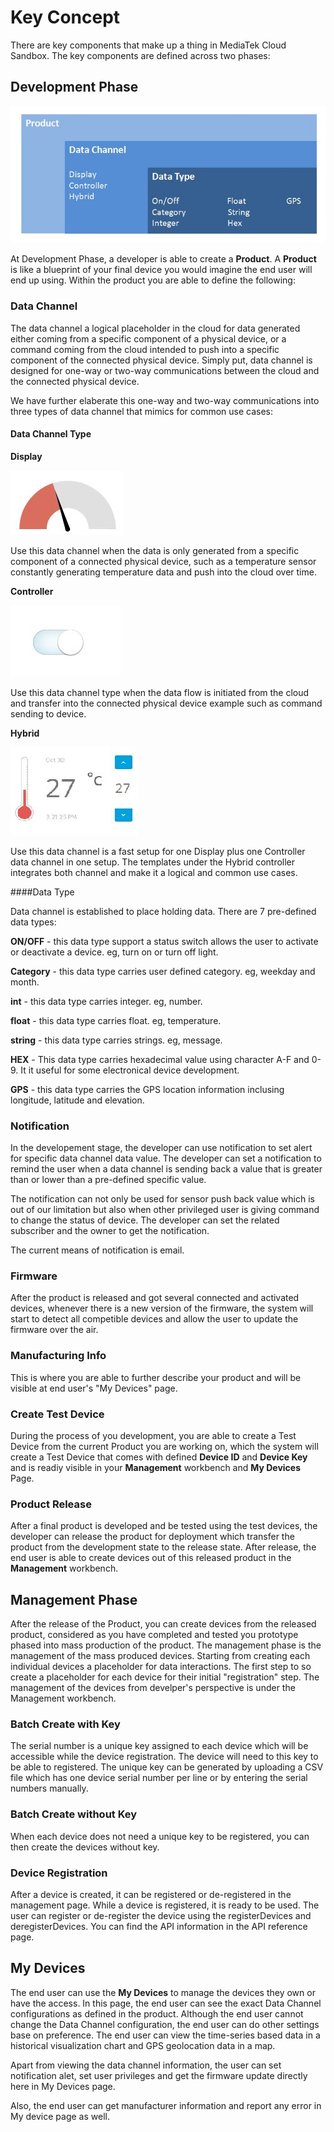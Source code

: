 # Key Concept

There are key components that make up a thing in MediaTek Cloud Sandbox. The key components are defined across two phases:

## Development Phase

![](https://raw.githubusercontent.com/Mediatek-Cloud/MCS/master/graphics/product-structure.JPG)

At Development Phase, a developer is able to create a **Product**.
A **Product** is like a blueprint of your final device you would imagine the end user will end up using. Within the product you are able to define the following:

### Data Channel

The data channel a logical placeholder in the cloud for data generated either coming from a specific component of a physical device, or a command coming from the cloud intended to push into a specific component of the connected physical device. Simply put, data channel is designed for one-way or two-way communications between the cloud and the connected physical device.

We have further elaberate this one-way and two-way communications into three types of data channel that mimics for common use cases:

#### Data Channel Type


**Display**

![](https://raw.githubusercontent.com/Mediatek-Cloud/MCS/master/graphics/datachannel_type_display.JPG)

Use this data channel when the data is only generated from a specific component of a connected physical device, such as a temperature sensor constantly generating temperature data and push into the cloud over time.


**Controller**

![](https://raw.githubusercontent.com/Mediatek-Cloud/MCS/master/graphics/datachannel_type_controller.JPG)

Use this data channel type when the data flow is initiated from the cloud and transfer into the connected physical device example such as command sending to device.


**Hybrid**

![](https://raw.githubusercontent.com/Mediatek-Cloud/MCS/master/graphics/datachannel_type_hybrid.JPG)

Use this data channel is a fast setup for one Display plus one Controller data channel in one setup. The templates under the Hybrid controller integrates both channel and make it a logical and common use cases.


####Data Type

Data channel is established to place holding data.
There are 7 pre-defined data types:

**ON/OFF** - this data type support a status switch allows the user to activate or deactivate a device. eg, turn on or turn off light.

**Category** - this data type carries user defined category. eg, weekday and month.

**int** - this data type carries integer. eg, number.

**float** - this data type carries float. eg, temperature.

**string** - this data type carries strings. eg, message.

**HEX** - This data type carries hexadecimal value using character A-F and 0-9. It it useful for some electronical device development.

**GPS** - this data type carries the GPS location information inclusing longitude, latitude and elevation.


### Notification

In the developement stage, the developer can use notification to set alert for specific data channel data value. The developer can set a notification to remind the user when a data channel is sending back a value that is greater than or lower than a pre-defined specific value.

The notification can not only be used for sensor push back value which is out of our limitation but also when other privileged user is giving command to change the status of device. The developer can set the related subscriber and the owner to get the notification.

The current means of notification is email.


### Firmware

After the product is released and got several connected and activated devices, whenever there is a new version of the firmware, the system will start to detect all competible devices and allow the user to update the firmware over the air.

### Manufacturing Info

This is where you are able to further describe your product and will be visible at end user's "My Devices" page.

### Create Test Device ###

During the process of you development, you are able to create a Test Device from the current Product you are working on, which the system will create a Test Device that comes with defined **Device ID** and **Device Key** and is readiy visible in your **Management** workbench and **My Devices** Page.

### Product Release

After a final product is developed and be tested using the test devices, the developer can release the product for deployment which transfer the product from the development state to the release state. After release, the end user is able to create devices out of this released product in the **Management** workbench.


## Management Phase

After the release of the Product, you can create devices from the released product, considered as you have completed and tested you prototype phased into mass production of the product. The management phase is the management of the mass produced devices. Starting from creating each individual devices a placeholder for data interactions. The first step to so create a placeholder for each device for their initial "registration" step. The management of the devices from develper's perspective is under the Management workbench.

### Batch Create with Key

The serial number is a unique key assigned to each device which will be accessible while the device registration. The device will need to this key to be able to registered. The unique key can be generated by uploading a CSV file which has one device serial number per line or by entering the serial numbers manually.



### Batch Create without Key

When each device does not need a unique key to be registered, you can then create the devices without key.



### Device Registration

After a device is created, it can be registered or de-registered in the management page. While a device is registered, it is ready to be used. The user can register or de-register the device using the registerDevices and deregisterDevices. You can find the API information in the API reference page.



## My Devices


The end user can use the **My Devices** to manage the devices they own or have the access. In this page, the end user can see the exact Data Channel configurations as defined in the product. Although the end user cannot change the Data Channel configuration, the end user can do other settings base on preference. The end user can view the time-series based data in a historical visualization chart and GPS geolocation data in a map.

Apart from viewing the data channel information, the user can set notification alet, set user privileges and get the firmware update directly here in My Devices page.

Also, the end user can get manufacturer information and report any error in My device page as well.

